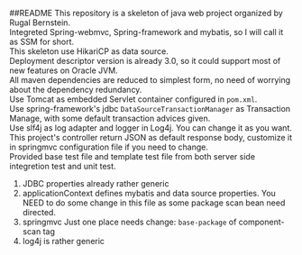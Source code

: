 ##README
This repository is a skeleton of java web project organized by Rugal Bernstein.  
Integreted Spring-webmvc, Spring-framework and mybatis, so I will call it as SSM for short.  
This skeleton use HikariCP as data source.  
Deployment descriptor version is already 3.0, so it could support most of new features on Oracle JVM.  
All maven dependencies are reduced to simplest form, no need of worrying about the dependency redundancy.  
Use Tomcat as embedded Servlet container configured in `pom.xml`.   
Use spring-framework's jdbc `DataSourceTransactionManager` as Transaction Manage, with some default transaction advices given.  
Use slf4j as log adapter and logger in Log4j. You can change it as you want.  
This project's controller return JSON as default response body, customize it in springmvc configuration file if you need to change.  
Provided base test file and template test file from both server side integretion test and unit test.  


1. JDBC properties  already rather generic
2. applicationContext  defines mybatis and data source properties. You NEED to do some change in this file as some package scan bean need directed.   
3. springmvc  Just one place needs change: `base-package` of component-scan tag
4. log4j  is rather generic